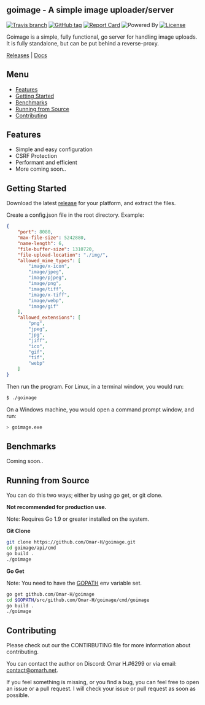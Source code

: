 ## goimage - A simple image uploader/server
[![Travis branch](https://img.shields.io/travis/omar-h/goimage/master.svg?style=flat-square)](https://travis-ci.org/omar-h/goimage)
[![GitHub tag](https://img.shields.io/github/release/omar-h/goimage.svg?style=flat-square)](https://github.com/omar-h/goimage/releases)
[![Report Card](https://img.shields.io/badge/report%20card-a%2B-c0392b.svg?style=flat-square)](https://goreportcard.com/report/github.com/omar-h/goimage)
![Powered By](https://img.shields.io/badge/powered%20by-go-blue.svg?style=flat-square)
[![License](https://img.shields.io/badge/license-MIT%20License-1abc9c.svg?style=flat-square)](https://github.com/omar-h/goimage/blob/master/LICENSE.txt)

Goimage is a simple, fully functional, go server for handling image uploads. It is fully standalone, but can be put behind a reverse-proxy.

[Releases](https://github.com/omar-h/goimage/releases) | [Docs](https://godoc.org/github.com/omar-h/goimage)

## Menu
* [Features](#features)
* [Getting Started](#getting-started)
* [Benchmarks](#benchmarks)
* [Running from Source](#running-from-source)
* [Contributing](#contributing)

## Features
* Simple and easy configuration
* CSRF Protection
* Performant and efficient
* More coming soon..

## Getting Started

Download the latest [release](https://github.com/omar-h/goimage/releases) for your platform, and extract the files.

Create a config.json file in the root directory. Example:
```JSON
{
    "port": 8080,
    "max-file-size": 5242880,
    "name-length": 6,
    "file-buffer-size": 1310720,
    "file-upload-location": "./img/",
    "allowed_mime_types": [
        "image/x-icon",
        "image/jpeg",
        "image/pjpeg",
        "image/png",
        "image/tiff",
        "image/x-tiff",
        "image/webp",
        "image/gif"
    ],
    "allowed_extensions": [
        "png",
        "jpeg",
        "jpg",
        "jiff",
        "ico",
        "gif",
        "tif",
        "webp"
    ]
}
```

Then run the program.
For Linux, in a terminal window, you would run:
```BASH
$ ./goimage
```
On a Windows machine, you would open a command prompt window, and run:
```BASH
> goimage.exe
```

## Benchmarks
Coming soon..

## Running from Source
You can do this two ways; either by using go get, or git clone.

**Not recommended for production use.**

Note: Requires Go 1.9 or greater installed on the system.

**Git Clone**

```BASH
git clone https://github.com/Omar-H/goimage.git
cd goimage/api/cmd
go build .
./goimage
```

**Go Get**

Note: You need to have the [GOPATH](https://golang.org/doc/code.html#GOPATH) env variable set.
```BASH
go get github.com/Omar-H/goimage
cd $GOPATH/src/github.com/Omar-H/goimage/cmd/goimage
go build .
./goimage
```

## Contributing
Please check out our the CONTIRBUTING file for more information about contributing.

You can contact the author on Discord: Omar H.#6299 or via email: [contact@omarh.net](mailto:contact@omarh.net).

If you feel something is missing, or you find a bug, you can feel free to open an issue or a pull request.
I will check your issue or pull request as soon as possible.
